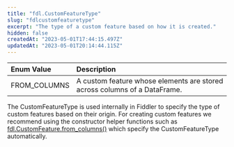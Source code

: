 ```yaml
---
title: "fdl.CustomFeatureType"
slug: "fdlcustomfeaturetype"
excerpt: "The type of a custom feature based on how it is created."
hidden: false
createdAt: "2023-05-01T17:44:15.497Z"
updatedAt: "2023-05-01T20:14:44.115Z"
---
```

| Enum Value   | Description                                                               |
| :----------- | :------------------------------------------------------------------------ |
| FROM_COLUMNS | A custom feature whose elements are stored across columns of a DataFrame. |

The CustomFeatureType is used internally in Fiddler to specify the type of custom features based on their origin. For creating custom features we recommend using the constructor helper functions such as [fdl.CustomFeature.from_columns()](ref:fdlcustomfeaturefrom_columns) which specify the CustomFeatureType automatically.